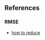 ## References

### RMSE
- [how to reduce](http://blog.echen.me/2011/10/24/winning-the-netflix-prize-a-summary/)

